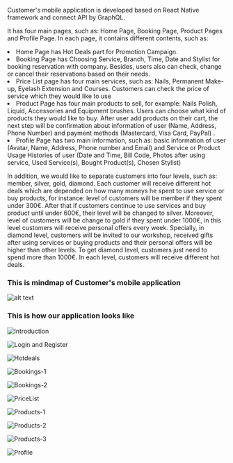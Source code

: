 Customer's mobile application is developed based on React Native framework and connect API by GraphQL.

It has four main pages, such as: Home Page, Booking Page, Product Pages and Profile Page. In each page, it contains different contents, such as:

  <li> Home Page has Hot Deals part for Promotion Campaign.</li>
  <li> Booking Page has Choosing Service, Branch, Time, Date and Stylist for booking reservation with company. Besides, users  also can check, change or cancel their reservations based on their needs.</li>
  <li> Price List page has four main services, such as: Nails, Permanent Make-up, Eyelash Extension and Courses. Customers can check the price of service which they would like to use </li>
  <li> Product Page has four main products to sell, for example: Nails Polish, Liquid, Accessories and Equipment brushes. Users can choose what kind of products they would like to buy. After user add products on their cart, the next step will be confirmation about information of user (Name, Address, Phone Number) and payment methods (Mastercard, Visa Card, PayPal) .
  <li> Profile Page has two main information, such as: basic information of user (Avatar, Name, Address, Phone number and Email) and Service or Product Usage Histories of user (Date and Time, Bill Code, Photos after using service, Used Service(s), Bought Product(s), Chosen Stylist) </li>

In addition, we would like to separate customers into four levels, such as: member, silver, gold, diamond. Each customer will receive different hot deals which are depended on how many moneys he spent to use service or buy products, for instance: level of customers will be member if they spent under 300€. After that if customers continue to use services and buy product until under 600€, their level will be changed to silver. Moreover, level of customers will be change to gold if they spent under 1000€, in this level customers will receive personal offers every week. Specially, in diamond level, customers will be invited to our workshop, received gifts after using services or buying products and their personal offers will be higher than other levels. To get diamond level, customers just need to spend more than 1000€. In each level, customers will receive different hot deals.

<h3>This is mindmap of Customer's mobile application</h3>

![alt text](https://lh3.googleusercontent.com/0JEko-8sMd34mvrK5qHkpHyjjUyK7QghSwIEqqlJEV1Zg0YRrhqFM0AojvHyRxwA_Pe_95kAKRtCGJkiFXUSS84lH2hHEiKcXl99hzjuOiuoqIiNOb1Eqq2MbglaY6UccVAEXeKneihjCLWeqKxa-E5-5mZ9gg1PRe_D3cYiBbAcRGbIl_1yq5FLbf_mXHkJqsYW5G7KSd2OaCQanT6x79VMFMgg1BiM2Q2vm_eB1xj-o5XUgYx1ELJXSr9xctI9zzyPr2wIhaDY6M3zDtZSzjwNa_vMJCfk-jNfE1f4VIC1XLJJ577WPDLkurLGGkdiz8yx4NPESG8bX03UlYWUeXXph-6Oe2TUa5gyysHz2XWTf0GpWs0WPZ3QzybpzCcK6UIoSlhTC-3XHoTybPqt6TlnW8DgHbF-IZ5DpvbTqELM8_0E4np21BYFR4wKr_e5lHvPs_B6NaqpkOSKqhWyVShSokuX2Jx_XYYpGizZc1QWJIGUvIq-sEozUOcVaZpTpUDsqgoXa-cVJH2bSr7rRxJrIbV0om5lyiYj6NbhD-Bngo1QmyioYaaji1UdWSkJWEQcXgVWnbJMuWAQol3v7Qv31AZy-EzuvLYQ6kgfXgF68dI15HXvwvkttVLUVeEp2AesbZz82lzeANEcxIWvsjgn-ZBhbPhEmG4O6xqbWFZiWlkH2iqZ2ltlMcZCCw=w1754-h1239-no)

<h3>This is how our application looks like</h3>

![Introduction](https://lh3.googleusercontent.com/_qMgUpV3-4Pk-Hl9p1Ujqd4gcu7H2wI3DRJo7K6IN8qI75JFv8zXXzDD_WzOIdxW1HPQ3RqfcadJhHn8BCBavjlS9wGn4PZOxGncv_4qcRZz20cMN3HL5zCwM0JxhGv3orCOK5mCCe7dKklHPLCbV60yonMXcOrBT7LNZ5Hr90Oer_yO0YKoXu_vjr2zDd_TWDCFY2F4vbNML2hAmAQ5R4GTJDt5jGrfOm0mgkUnGHyXMhXUVoKBEDhRKyHrupmWvHARzr58Qery_eooCwOFH2oMXvZ8hLEMNFn-bPDwI0Q96CJ0Fx3dNlMbDv4sdb6-Wwzc3pCISbSlHW6QAKT8hsbghaLub_uAGi60CLWkgrdj-Mmt8xtMWQsGRw3lSzQtKvkRg6zy2qEMbdKwRxya1ar7ZtFhBuJgtLfDu4s6yYHnM0NAWGmWY8LnxLDkY2Ihe9akwht1ph5DkON312u7QpGmsknyy4cYOb816ztRMbNaLPcDtbL7HCD0_Q3iJWXfGb_0MHdEONBMrAaiekKovvrXnwme_5Bqb9OOYbBOuKgd0QvC6JgJh8dZjgAJNFcsOIkVhv2WJu7Nt-yin_krI9uOUBz-NolcMDg5jKUlYEir9EsljsVBZZbUnhKPjr5f2Zcfei6QXsi_o_9crLOSZiLcpS495DUmlNauLUKD0MKmTbN-Q9ztiXowpaG8gA=w856-h871-no)


![Login and Register](https://lh3.googleusercontent.com/VNpHYVcMc71fgDLU0z-3cS6jt72ow4V8-zr9l2-VcBdsdb9tQSIEhQmoBS-evvlqkzvQuL334Nzbyoc4yCKX4rFcDfgREaCUuhLEAesn3XTVMXmMcU_qdxdPsEeEEeBCM3SyIjouYFjPeMBv9fbsORdTRVNk6b2ONcLIbHUux7CzI5nBaA3O9tGn9ZmwGalZbtgGJ_RczPJLoWklrme2XdGdYl52KrwdsikBynpS62w515NjOLa3YIYYa_elhkBiz1zEQawGn6gHZRDz5DhbepRkPnG13vgs4kKwbJnYxW0eYIJVByNPPyFhSKxYoX_Cz5gea0DZUxJExBCTPHyCkn4-cXAo49h8xoBOuXmEg__Aex3ekwrumDZKbxlhMXcVJu79jHPWkvr0FQgvJ_FQt8EV15VlHmtz47B3T_ucdUDwekT2k2vqemgQm1_BZeBYYGeKzF1vrr-zounpwSYIMFzssMZ4ch1zT-o7E1r5WNCxzxrPPBSR8rBNenzSE9weASl4QYt1s7IpNP1IIvd5FPSFkx9aeTibnOxZg37_GIVYJa2ClSfFHK6m9b6gIxC5tKloMB3oXIVV5MgHjM6ezyaSraJ6OSj_Dq_0dp2cd_eLhe6stXRhQSLXQHQWrvYElqJWHae4vx5bMOESRmPHcd_z7l3rsl3h3ciP-LHhT62PRvQlqqFRgj8AfsP_oQ=w991-h871-no)


![Hotdeals](https://lh3.googleusercontent.com/11TzkfJfkBndCfJP-2HBrRJoxmTjS1X5swJS5uWmIuAN2iSso3aNgrA_yEWnWxy930Dc527EvJIAG1VnSAahrIvmu6FpQtLnQA7suJi-jEJ0KCTHjDUldp0f0QRtLQkZ-tlfcWhofgF1IZDD7GfpmogAj3rdfY8guE4bv38W2aiXh84-iAuqH_tvFlJ7tjXcwXvvLPdfpZr3l7mccgh8k6Osm2x_8nieEhFDnLEaXEpV4YFsliA82sTKhSKh4u1u34SMjhOK-RKJ5z7rCHZxuVICvDrO4HAEbSuV-qqNO3CQQp3X8egSuWS1rWTr_w1jVVKTiR4tiGNuDMwAq7nxkcXO0iffSfowJjrDpbg8d_iCbfVZFvJQ9kBj_vqfFmiogIpDtwGtl_0L8DocTedi0m7Cw2hFD46LTCTSIHnkFDSreiUtn23V2nWI0tjq0IsZ-yZjjytDkW8DdyyOEYMXmjSpamKFznyAZv3YtEDekhR6jV5l70WeURoH1du1NYOQxCEOVUYb55NZXEopqq9wBm-z_K8CbJKsRoSI_LwiMgCk2REaU5nAf71TW5C6RematYY8Xh9ZXNm3YOvGW1DmQ2Jf2dcZnt8ePUqah-0WKEpgllqzGxp--Oup_ble66tZqdneC-KuKF6ihQ2QtA8D0EN8wuHWfvjYNyzg1n93H_vaHnz1Z73rCYcG2JFG0Q=w1127-h871-no)


![Bookings-1](https://lh3.googleusercontent.com/RDV7gkmA7X5OeM6QjhjRrVcGw2WkySgLyCpBII6XqSV8-XorWak4biyx3SkhHDrkEMrPwqtaGR5rz6yh9dfF-Ai15xwzprBPbSQ-m0yF7W46WpiYZrJDi_HlcdA2gjfSumj0HxuvxZYcc25Kq8f43ueXrK1sS15AQc7kusmWfxTv1SQ9PdzDUm_ptHViUSOAWE8V2caDOrLGrYBW_AM32tkv7hhgicR2SbljHAW5elGqftQprmFtDcDshUxYCsakQfnhFajMstWtLO6vnlqpNqZND7lGAeEY0NOv_K6qGrObthLeoX3SOLYg-D3xsQEkwAF13sjbu-xvlPkHE87Vsn517zPQ-vKUWnrSt8MPi_YVRVGbkpBINN1Smmue_wgdK0P8jqm88bhZ60fr8z6SPYd-QfDepWakS_Rs13ARICbcRzH2W_RDY2RQj-qXV4-Ns6T1rfbE-6pnrOH4yZBfue98pXPp5F0sBgJ0FyUHDJUzM3qGEfv9UMR0861_KxQgBZNhwuiM8HkkY51gsrDH_S6VUapEzz6WCiD1-dvg8BWNMY9bEZ62-DyIkyVgOqC99qNY1IPNRVTFugpyfJ_oG9jv8OW85p0rYcd4IO-r0LV3x0Vkl4yJu3n0iHelrxNL98vD_XGI6oB2PEJXaB080Y_lExTqGw0qPMcPS-adkRVxrpiiFqcdyUdGm0nE-w=w1127-h871-no)

![Bookings-2](https://lh3.googleusercontent.com/E0o_KZyOVu1-LVN1rttYogTL0dDXMSm65ck1POiqkXkkm626IAPecv9OF49ntBdAXmqVtqC2vHVaIPagv6XEQnJH274p1BV-SxILoCxWBrJuCtpfELjlXg9JGxVm4_FbZrEdCRyLUSVuFVUdIcIGsHy5VvZOe2EcE_PAXScMgac3TT2Lfl4Rp4qe7cbL9a052KnWxQVaarNAWcKQo0WoMY1UDYZpnKhm354KyqPqdxSsOBUIaR88fOdxnLBwfhXev77MlAvhte6LqDwQfaP-bkwezvgXksC14M9VnWDBQZvhuMXG5ASVeHmo6IStBOG02XFgfWg7KcQPJJVMpnzXy9GFD0HzddLpgR5i5JFYzrzcPbRUpFMKCHpXrNiylDAEXoobnOG2H8QR_VZ4mXg5LJryCeXD8LtDZFEzYmN2_O4XLwOhDbxa37Vwmf8pfGsG_LJXQI95vx352HfpHG7kt1cebC2IRKRP3adrl0JlvcIF5dpqHVMKZVCbDqTjPzWyPk27-Se66xH8EgbcDOhjhCydC7j4Y_U4dx5jd50FYB6_nZN4uQOjFCCa1aYCfuPDUh_X4_MaYUHaW7eq_eYuwB9YHVQjpBYvT8c9kqZFe6Jox2amslT7ONOyxPZBMOc1VQkbBqkmgSO65FdcxP29lSguWwOgkuOyYdyM4AzuwgR2hslItcBiBzbjfWWMbw=w1525-h871-no)

![PriceList](https://lh3.googleusercontent.com/so2tDVXZzTSUBB2NllRqYpi8Snd_iNToHcfxr1jDOsWEwPTGfgYrRclFuhKtplV52qwqwTSRw34n24nfnz-3N3sRdYr9MM_to-pCABN4Pq7hwkI3mDCza5R40nJ6JTvUBJPt51lGw9cSyfghVlHdrPOR6u8uJaiEOivYzrBt3xV-CXKjmOVEX831LjRhR2SZf3USe9FGFXs1X2UjIgKn_8AOdiXBR34arfFVOnE1ovQzkH0MIQ5gpSlX8t9MR-j0g_2sGCRoYzJclv50J2Gs5gjZ7u4U5eGsig70po6TPB1NoxIEdrU9M7S2218XnNSbJUL9rYeJV20XMHN_MHNI3_mmWzCJbnBwsJIMBU939c-eNRyXs8WQDgrQVPgndD9tsU0-vhXDhZB-T90ud_p1Boe2zydnD9Db0WaGqJPHbjimyji1r9cpCABQsM3Qopv4hkEDwf21mTH9tbSa-B-64ERfmezBfvzGzgkOs3L-Pxxt8zuQImQe78HSTQg3r7iVrJ2hQIBzjjqmC2YB0ajBD7vbSCUWvDlQPLyF9mvyTo3Envxcoggi4s07Ds85-w0HRTvcSSZdVnaEN73sw0SFikhArfXm7Ba5DgN2xjK2eb7ncxd3PGNEnh6l9GaRBsycfxHWERdvSU672qPKCGbCkhcNdL4YqqWayajLw8xYSsmr-yY2hOyX4ad5SC5sTA=w1189-h871-no)


![Products-1](https://lh3.googleusercontent.com/NyYL4cYj0zOQcqu5_ArrLqlCvUN5ctUP9igXy40DrA3TuXFXj309-6v0x5kEE3wy1SnUxH3u72gnLs8T3N9uVydG5XWX713BtNHAuXzM16cItpLIwK4FIST-mzCv7yXRLV-lVGr_oJkJl7HmjcU3g0e0bfTB3yFHuF0BMss8dKBuoJE2MOQ3YyZMy8GbJT_OId-Tk4j5ZdLYJZcd3FUyeOW_MlIyrzrsSKtHBkS8DNI-JwjNMuOoZW701lmJMjGXIeVO_kYNO7SopxSRkyH1fJ9lAW_KC9tPcLwW6DGcnfo4YRzs_JnzQpEAxtF2yaZ7TVSYPBMi2CfnzLBUIGND9wU7qhtB2tN1jIeQ5oDQ-_0r4C63eP1b6JisFMZQUECwJ9GGDpQHJUL1zi4rpwJXGArfbQUd53pP9QqdeotEw4gIEsE-wmriauurMO8x9ozKIGPU7sa0VE05jBCVqovFeQTllRAleudhWZ2Gxi59zbF4PvZJUF4AfKteCHKOIMsTWACWooAEBJLqgTs2GWW4V615j1jvXOHZ7E5r_FceW0w_SQwyEFfdh6kXiuH4aQ1Bdqsi-W1Xlmnz6gKeM5b1wWYirHAApoUrRnQDO88rJNNwyA8zWam0EKengkOpZ8AF26OtdB17cIDedrYcowIv66onROEP7E9yGhh4krazKs1rqiWoSGLehQVAj896ow=w1127-h871-no)


![Products-2](https://lh3.googleusercontent.com/YmRXr03Wyhxl8BHNWbDPp3CN-TMF8Z7pD9QuYKBO6UpXWI6F2GFuLtPxk33Ju5cRsLALlN0KI0iwwAgikDlzO9gnV_ebCkWouUK5qmXkWOS4oi4-2MFb_aZyABiaav-AEfOIiPQcLLkG8wBEk94TAFhG27BS7CDVSBIQQbWXmjX0-EECvrV74hh7wpWwgL9ZwwOIVYjqHyXNOtFPagNHKGXpFCyQ5Y9x4TaRrj3PSPZQDY4I1qFQCj0SifeQdHwyfpBJnpaqhCP5uICmG8GiI7A7cxPcBk25qH6mH06KzvDWsrwJ8S0YgxasJTFxA5fJA1dRo_dpfftuKKrybNIX8NX3sWCaqG8rhD_57b8bRXkuQ0jwq29VLQSp1pukRDq0aZqphfM49jCd8caQthgorUZDL6BtuyYUe8Tb6yKoK93BsVlm-wDvdU5AYz55KysFwL7gpTHOMOqI_6fuT-Ucj_yGTSiqV2BjS_tg-JY7VsHrkse_k8Giqt3YbK9WjCmjGP_KF3jgrvVr9QHZGUQO3q0k8x_11UGqKqdMx0T52fsqVkVHDVDib39O9nlSlZ-3BIWhH4tJHmeM3aEcKumXq9yF1WhxX2hF-io3ipjcqjRDR6hXZLSlTSDDfPtFPpR9wAkfuon1-F-UxCLyLryswKyxUZP_3tUHqUDceeLHlmD8thBs00YnPL3o5H2W6w=w1127-h871-no)

![Products-3](https://lh3.googleusercontent.com/PHwA8WqxVt7sAuuKqZM_hk3qv1iBO0wC3dFu0uvTd4KV2bKRFKvi8lApigsANV_I2B2MSK84MqAARkz06pFv2GQic5UIURm2zxN-LJzFsQw3iGthhEtIcIuhqFKQqLWiOmlp-7xAR-KDF8C1-03EuF_t8QxuweRlWp5NAxEq53pCJMGUiYbz7TwhFpLSNiSkfX4SlT6nLPOgLuN9loPZ-ks02ufhxNH4EcA1sZVFzpB25aih7_8_faz-V5YvQaDYB2RiIogu7ENthuYb_xOsAkPwFERLe6QYie5-Wxo13g-kJACZv_AB7wNqlbhn1nJH_uLGlV-cDQLDneuxcMsUhTrq1t0BGA1mYk1APsCEWgwJyE6bs6f9HBFK5e2xVXrJyrNTjHLlxH04UPk7m0HUnSkqp4s1_MCa53SV3k5h5FpV1Uy_aBdYZ2bJZXtORAp4ZI5OYvQ7_s34w6FAICyf5FTrT5Qj4b6H7MwbrdOAdazXR5ap_ENlFsGOryhdSKigQOpgrsr5as9HOfzzbfCrF6Ls5Riw79lK09vEnVUSzYD0rSTwafqh_xcrzNm1OKCGTF3GCVEmxwzhKxOlrKFol80ompc_91YDgq_Tj2gNdclmCCUs6V8BfkrJSaAlOmy6QkBVDAQ3QU_K2n87kOX5UD7V_VTDENQ8qiFPcj4Co0PCc629rDVsfTg-nmO--w=w1127-h871-no)


![Profile](https://lh3.googleusercontent.com/Yj5nBod9TkS67BYLH3uHixqN6HrB1snjvq19yPGaTRngINsQlBDxYyPKpEEPYR1q7cJhIOwBAoFpsOa-ZIw81Od-xuKmtcK6gXWcex0bo0OktIGBWvGquJLmp142Sii3kXogkb0NNEKK_G4SYKpqdZQ3jc7u3IleWuqKomZdJwiYQ_l_5-klXTFrH0YVrZl2PdP6ek4MVnj5wcmcTmiHVgGdiuEBCnLjUifuvB5eq2L3kqBn1MsEVDzZ_S8FMIh54JkFBYE8fOifYGGwhSghrB2sdPWsiqmT2CH6vs7-vrYWpNBg1O2aXXmom8OEuIBCoWOvlDZeAQBAbXj0BZp5QjQSWOgbme-PxI3LMuOLUrVcTIaheYNoiGaTDv2cd24tR8ektVROJWA-YhtFM8SSwwu-sL2MXChqbI9VV8CLXetBXbgTQMovjhhBbwO8ZRPClSFBLwR_VgANzJn5oLgdOmbjOAL6vMjaGNKYoW0etd7pDmil1PqIhSaNpJ_w7v0ZRRhvPHVN9WC19Ttyxebu5QMKefhQ9I8YNxvjG0QF6QQDClcs3dROdzwV5C3V5YrBIm2z3c9Of322i5zzsdmByI5gwGbVeHf9ZaBcGBKykdyZvHRSKnxD4ycX6Egqh2Emeb0X5W8bp5NoSdbUKLxHphLxNS9yrqNKPMHo6U6uoHNi7V2UPa4p_ZVKjLGSWw=w896-h871-no)


